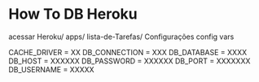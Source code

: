 # How To DB Heroku

acessar Heroku/ apps/ lista-de-Tarefas/ Configurações
config vars

CACHE_DRIVER = XX
DB_CONNECTION = XXX
DB_DATABASE = XXXX
DB_HOST =   XXXXXX
DB_PASSWORD = XXXXXX
DB_PORT  = XXXXXXX
DB_USERNAME = XXXXX

